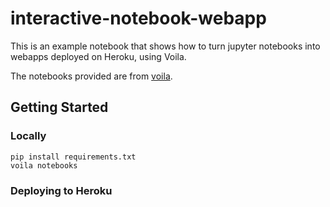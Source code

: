 # interactive-notebook-webapp

This is an example notebook that shows how to turn jupyter notebooks into webapps deployed on Heroku, using Voila.

The notebooks provided are from [voila](https://github.com/voila-dashboards/voila/tree/master/notebooks).


## Getting Started

### Locally
```
pip install requirements.txt
voila notebooks
```

### Deploying to Heroku

